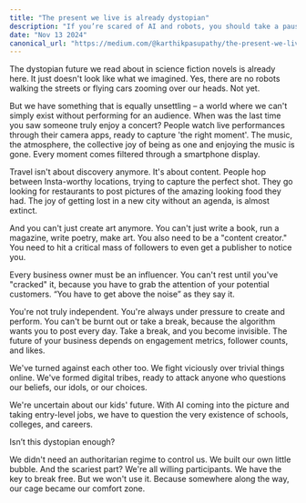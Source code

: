 ```yaml
---
title: "The present we live is already dystopian"
description: "If you’re scared of AI and robots, you should take a pause. Because, we are our biggest threat."
date: "Nov 13 2024"
canonical_url: "https://medium.com/@karthikpasupathy/the-present-we-live-is-already-dystopian-20cb1bf2d57d"
---
```


The dystopian future we read about in science fiction novels is already here. It just doesn't look like what we imagined.
Yes, there are no robots walking the streets or flying cars zooming over our heads. Not yet. 

But we have something that is equally unsettling – a world where we can't simply exist without performing for an audience.
When was the last time you saw someone truly enjoy a concert? People watch live performances through their camera apps, ready to capture 'the right moment'. The music, the atmosphere, the collective joy of being as one and enjoying the music is gone. Every moment comes filtered through a smartphone display.

Travel isn't about discovery anymore. It's about content. People hop between Insta-worthy locations, trying to capture the perfect shot. They go looking for restaurants to post pictures of the amazing looking food they had. The joy of getting lost in a new city without an agenda, is almost extinct. 

And you can't just create art anymore. You can't just write a book, run a magazine, write poetry, make art. You also need to be a "content creator." You need to hit a critical mass of followers to even get a publisher to notice you.

Every business owner must be an influencer. You can't rest until you've "cracked" it, because you have to grab the attention of your potential customers. “You have to get above the noise” as they say it. 

You're not truly independent. You're always under pressure to create and perform. You can't be burnt out or take a break, because the algorithm wants you to post every day. Take a break, and you become invisible. The future of your business depends on engagement metrics, follower counts, and likes.

We've turned against each other too. We fight viciously over trivial things online. We've formed digital tribes, ready to attack anyone who questions our beliefs, our idols, or our choices.

We're uncertain about our kids' future. With AI coming into the picture and taking entry-level jobs, we have to question the very existence of schools, colleges, and careers.

Isn’t this dystopian enough?

We didn't need an authoritarian regime to control us. We built our own little bubble. And the scariest part? We're all willing participants. We have the key to break free. But we won't use it. Because somewhere along the way, our cage became our comfort zone.